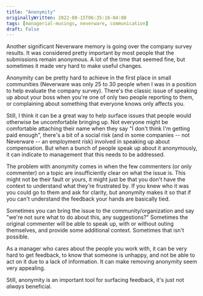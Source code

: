```yaml
---
title: "Anonymity"
originallyWritten: 2022-08-15T06:35:16-04:00
tags: [managerial-musings, neverware, communication]
draft: False
---
```


Another significant Neverware memory is going over the company survey results. It was considered pretty important by most people that the submissions remain anonymous. A lot of the time that seemed fine, but sometimes it made very hard to make useful changes.

<!--more-->

Anonymity can be pretty hard to achieve in the first place in small communities (Neverware was only 25 to 30 people when I was in a position to help evaluate the company survey). There's the classic issue of speaking up about your boss when you're one of only two people reporting to them, or complaining about something that everyone knows only affects you.

Still, I think it can be a great way to help surface issues that people would otherwise be uncomfortable bringing up. Not everyone might be comfortable attaching their name when they say "I don't think I'm getting paid enough", there's a bit of a social risk (and in some companies -- not Neverware -- an employment risk) involved in speaking up about compensation. But when a bunch of people speak up about it anonymously, it can indicate to management that this needs to be addressed.

The problem with anonymity comes in when the few commenters (or only commenter) on a topic are insufficiently clear on what the issue is. This might not be their fault or yours, it might just be that you don't have the context to understand what they're frustrated by. If you knew who it was you could go to them and ask for clarity, but anonymity makes it so that if you can't understand the feedback your hands are basically tied.

Sometimes you can bring the issue to the community/organization and say "we're not sure what to do about this, any suggestions?" Sometimes the original commenter will be able to speak up, with or without outing themselves, and provide some additional context. Sometimes that isn't possible.

As a manager who cares about the people you work with, it can be very hard to get feedback, to know that someone is unhappy, and not be able to act on it due to a lack of information. It can make removing anonymity seem very appealing.

<!--todo: why not encourage people to add their names if they're comfortable with it? Because it reduces anonymity for everyone-->

Still, anonymity is an important tool for surfacing feedback, it's just not _always_ beneficial.
